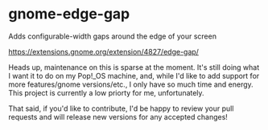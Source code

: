 # gnome-edge-gap
Adds configurable-width gaps around the edge of your screen

https://extensions.gnome.org/extension/4827/edge-gap/

Heads up, maintenance on this is sparse at the moment. It's still doing what I want it to do on my Pop!_OS machine, and, while I'd like to add support for more features/gnome versions/etc., I only have so much time and energy. This project is currently a low priorty for me, unfortunately. 

That said, if you'd like to contribute, I'd be happy to review your pull requests and will release new versions for any accepted changes!
